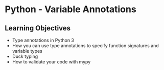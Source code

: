 # Python - Variable Annotations

## Learning Objectives
- Type annotations in Python 3
- How you can use type annotations to specify function signatures and variable types
- Duck typing
- How to validate your code with mypy
